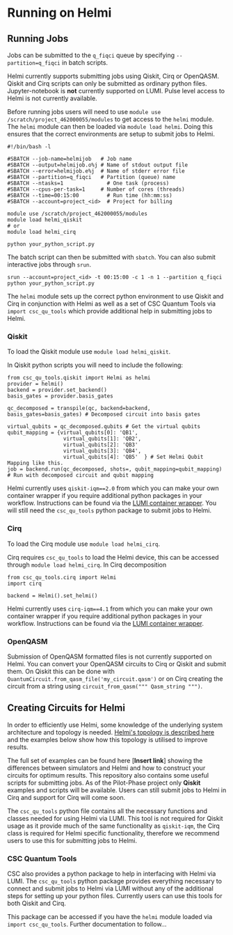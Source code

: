 # Running on Helmi

## Running Jobs

Jobs can be submitted to the `q_fiqci` queue by specifying `--partition=q_fiqci` in batch scripts. 

Helmi currently supports submitting jobs using Qiskit, Cirq or OpenQASM. Qiskit and Cirq scripts can only be submitted as ordinary python files. Jupyter-notebook is **not** currently supported on LUMI. Pulse level access to Helmi is not currently available. 

Before running jobs users will need to use `module use /scratch/project_462000055/modules` to get access to the `helmi` module. The `helmi` module can then be loaded via `module load helmi`. Doing this ensures that the correct environments are setup to submit jobs to Helmi. 

	#!/bin/bash -l
	 
	#SBATCH --job-name=helmijob   # Job name
	#SBATCH --output=helmijob.o%j # Name of stdout output file
	#SBATCH --error=helmijob.e%j  # Name of stderr error file
	#SBATCH --partition=q_fiqci   # Partition (queue) name
	#SBATCH --ntasks=1              # One task (process)
	#SBATCH --cpus-per-task=1     # Number of cores (threads)
	#SBATCH --time=00:15:00         # Run time (hh:mm:ss)
	#SBATCH --account=project_<id>  # Project for billing

	module use /scratch/project_462000055/modules
	module load helmi_qiskit
	# or
	module load helmi_cirq
	 
	python your_python_script.py

The batch script can then be submitted with `sbatch`. You can also submit interactive jobs through `srun`. 

	srun --account=project_<id> -t 00:15:00 -c 1 -n 1 --partition q_fiqci python your_python_script.py

The `helmi` module sets up the correct python environment to use Qiskit and Cirq in conjunction with Helmi as well as a set of CSC Quantum Tools via `import csc_qu_tools` which provide additional help in submitting jobs to Helmi. 

### Qiskit

To load the Qiskit module use `module load helmi_qiskit`.

In Qiskit python scripts you will need to include the following:

    from csc_qu_tools.qiskit import Helmi as helmi
    provider = helmi()
    backend = provider.set_backend()
    basis_gates = provider.basis_gates
     
    qc_decomposed = transpile(qc, backend=backend, basis_gates=basis_gates) # Decomposed circuit into basis gates
     
    virtual_qubits = qc_decomposed.qubits # Get the virtual qubits
    qubit_mapping = {virtual_qubits[0]: 'QB1',
                      virtual_qubits[1]: 'QB2',
                      virtual_qubits[2]: 'QB3'
                      virtual_qubits[3]: 'QB4',
                      virtual_qubits[4]: 'QB5'  } # Set Helmi Qubit Mapping like this.
    job = backend.run(qc_decomposed, shots=, qubit_mapping=qubit_mapping) # Run with decomposed circuit and qubit mapping

Helmi currently uses `qiskit-iqm==2.0` from which you can make your own container wrapper if you require additional python packages in your workflow. Instructions can be found via the [LUMI container wrapper](../../../computing/containers/tykky/). You will still need the `csc_qu_tools` python package to submit jobs to Helmi. 

<!--     module load LUMI lumi-container-wrapper
    mkdir qiskit-iqm
    pip-containerize new --prefix qiskit-iqm/ requirements.txt
    export PATH="/users/username/qiskit-iqm/bin:$PATH" -->

### Cirq

To load the Cirq module use `module load helmi_cirq`.

Cirq requires `csc_qu_tools` to load the Helmi device, this can be accessed through `module load helmi_cirq`. In Cirq decomposition 

    from csc_qu_tools.cirq import Helmi
    import cirq

    backend = Helmi().set_helmi()


Helmi currently uses `cirq-iqm==4.1` from which you can make your own container wrapper if you require additional python packages in your workflow. Instructions can be found via the [LUMI container wrapper](../../../computing/containers/tykky/).

### OpenQASM

Submission of OpenQASM formatted files is not currently supported on Helmi. You can convert your OpenQASM circuits to Cirq or Qiskit and submit them. On Qiskit this can be done with `QuantumCircuit.from_qasm_file('my_circuit.qasm')` or on Cirq creating the circuit from a string using  `circuit_from_qasm(""" Qasm_string """)`. 


## Creating Circuits for Helmi

In order to efficiently use Helmi, some knowledge of the underlying system architecture and topology is needed. [Helmi's topology is described here](../helmi/) and the examples below show how this topology is utilised to improve results. 


The full set of examples can be found here [**Insert link**] showing the differences between simulators and Helmi and how to construct your circuits for optimum results. This repository also contains some useful scripts for submitting jobs. As of the Pilot-Phase project only **Qiskit** examples and scripts will be available. Users can still submit jobs to Helmi in Cirq and support for Cirq will come soon. 

The `csc_qu_tools` python file contains all the necessary functions and classes needed for using Helmi via LUMI. This tool is not required for Qiskit usage as it provide much of the same functionality as `qiskit-iqm`, the Cirq class is required for Helmi specific functionality, therefore we recommend users to use this for submitting jobs to Helmi. 

### CSC Quantum Tools

CSC also provides a python package to help in interfacing with Helmi via LUMI. The `csc_qu_tools` python package provides everything necessary to connect and submit jobs to Helmi via LUMI without any of the additional steps for setting up your python files. Currently users can use this tools for both Qiskit and Cirq. 

This package can be accessed if you have the `helmi` module loaded via `import csc_qu_tools`. Further documentation to follow...


